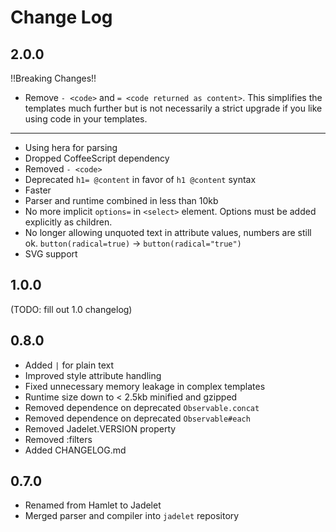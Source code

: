 Change Log
==========

2.0.0
-----

!!Breaking Changes!!

- Remove `- <code>` and `= <code returned as content>`.
This simplifies the templates much further but is not necessarily a strict upgrade if you like using code in your templates.

---

- Using hera for parsing
- Dropped CoffeeScript dependency
- Removed `- <code>`
- Deprecated `h1= @content` in favor of `h1 @content` syntax
- Faster
- Parser and runtime combined in less than 10kb
- No more implicit `options=` in `<select>` element. Options must be added explicitly as children.
- No longer allowing unquoted text in attribute values, numbers are still ok. `button(radical=true)` -> `button(radical="true")`
- SVG support

1.0.0
-----

(TODO: fill out 1.0 changelog)

0.8.0
-----

- Added `|` for plain text
- Improved style attribute handling
- Fixed unnecessary memory leakage in complex templates
- Runtime size down to < 2.5kb minified and gzipped
- Removed dependence on deprecated `Observable.concat`
- Removed dependence on deprecated `Observable#each`
- Removed Jadelet.VERSION property
- Removed :filters
- Added CHANGELOG.md

0.7.0
-----

- Renamed from Hamlet to Jadelet
- Merged parser and compiler into `jadelet` repository

